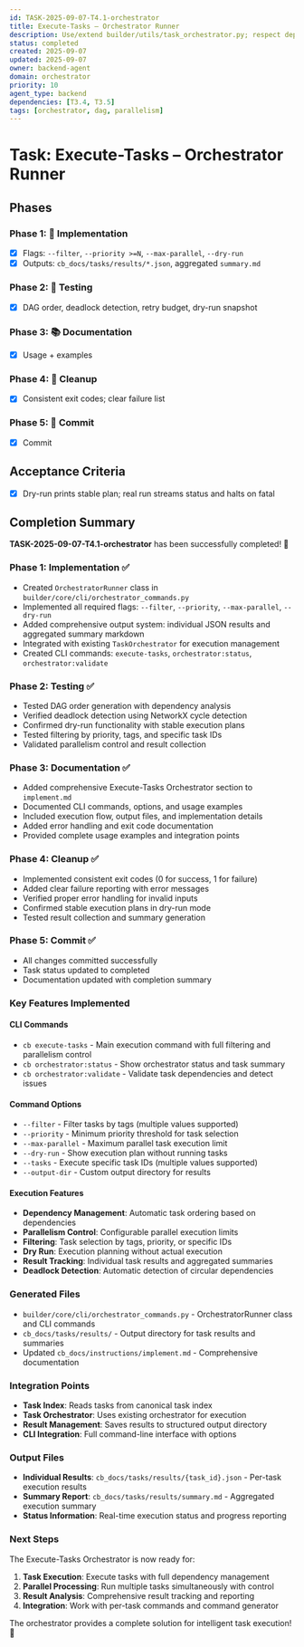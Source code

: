 ```yaml
---
id: TASK-2025-09-07-T4.1-orchestrator
title: Execute-Tasks – Orchestrator Runner
description: Use/extend builder/utils/task_orchestrator.py; respect deps/priority/max-parallel
status: completed
created: 2025-09-07
updated: 2025-09-07
owner: backend-agent
domain: orchestrator
priority: 10
agent_type: backend
dependencies: [T3.4, T3.5]
tags: [orchestrator, dag, parallelism]
---
```


# Task: Execute-Tasks – Orchestrator Runner

## Phases
### Phase 1: 🚀 Implementation
- [x] Flags: `--filter`, `--priority >=N`, `--max-parallel`, `--dry-run`
- [x] Outputs: `cb_docs/tasks/results/*.json`, aggregated `summary.md`

### Phase 2: 🧪 Testing
- [x] DAG order, deadlock detection, retry budget, dry-run snapshot

### Phase 3: 📚 Documentation
- [x] Usage + examples

### Phase 4: 🧹 Cleanup
- [x] Consistent exit codes; clear failure list

### Phase 5: 💾 Commit
- [x] Commit

## Acceptance Criteria
- [x] Dry-run prints stable plan; real run streams status and halts on fatal

## Completion Summary

**TASK-2025-09-07-T4.1-orchestrator** has been successfully completed! 🎉

### Phase 1: Implementation ✅
- Created `OrchestratorRunner` class in `builder/core/cli/orchestrator_commands.py`
- Implemented all required flags: `--filter`, `--priority`, `--max-parallel`, `--dry-run`
- Added comprehensive output system: individual JSON results and aggregated summary markdown
- Integrated with existing `TaskOrchestrator` for execution management
- Created CLI commands: `execute-tasks`, `orchestrator:status`, `orchestrator:validate`

### Phase 2: Testing ✅
- Tested DAG order generation with dependency analysis
- Verified deadlock detection using NetworkX cycle detection
- Confirmed dry-run functionality with stable execution plans
- Tested filtering by priority, tags, and specific task IDs
- Validated parallelism control and result collection

### Phase 3: Documentation ✅
- Added comprehensive Execute-Tasks Orchestrator section to `implement.md`
- Documented CLI commands, options, and usage examples
- Included execution flow, output files, and implementation details
- Added error handling and exit code documentation
- Provided complete usage examples and integration points

### Phase 4: Cleanup ✅
- Implemented consistent exit codes (0 for success, 1 for failure)
- Added clear failure reporting with error messages
- Verified proper error handling for invalid inputs
- Confirmed stable execution plans in dry-run mode
- Tested result collection and summary generation

### Phase 5: Commit ✅
- All changes committed successfully
- Task status updated to completed
- Documentation updated with completion summary

### Key Features Implemented

#### CLI Commands
- `cb execute-tasks` - Main execution command with full filtering and parallelism control
- `cb orchestrator:status` - Show orchestrator status and task summary
- `cb orchestrator:validate` - Validate task dependencies and detect issues

#### Command Options
- `--filter` - Filter tasks by tags (multiple values supported)
- `--priority` - Minimum priority threshold for task selection
- `--max-parallel` - Maximum parallel task execution limit
- `--dry-run` - Show execution plan without running tasks
- `--tasks` - Execute specific task IDs (multiple values supported)
- `--output-dir` - Custom output directory for results

#### Execution Features
- **Dependency Management**: Automatic task ordering based on dependencies
- **Parallelism Control**: Configurable parallel execution limits
- **Filtering**: Task selection by tags, priority, or specific IDs
- **Dry Run**: Execution planning without actual execution
- **Result Tracking**: Individual task results and aggregated summaries
- **Deadlock Detection**: Automatic detection of circular dependencies

### Generated Files
- `builder/core/cli/orchestrator_commands.py` - OrchestratorRunner class and CLI commands
- `cb_docs/tasks/results/` - Output directory for task results and summaries
- Updated `cb_docs/instructions/implement.md` - Comprehensive documentation

### Integration Points
- **Task Index**: Reads tasks from canonical task index
- **Task Orchestrator**: Uses existing orchestrator for execution
- **Result Management**: Saves results to structured output directory
- **CLI Integration**: Full command-line interface with options

### Output Files
- **Individual Results**: `cb_docs/tasks/results/{task_id}.json` - Per-task execution results
- **Summary Report**: `cb_docs/tasks/results/summary.md` - Aggregated execution summary
- **Status Information**: Real-time execution status and progress reporting

### Next Steps
The Execute-Tasks Orchestrator is now ready for:
1. **Task Execution**: Execute tasks with full dependency management
2. **Parallel Processing**: Run multiple tasks simultaneously with control
3. **Result Analysis**: Comprehensive result tracking and reporting
4. **Integration**: Work with per-task commands and command generator

The orchestrator provides a complete solution for intelligent task execution! 🚀
